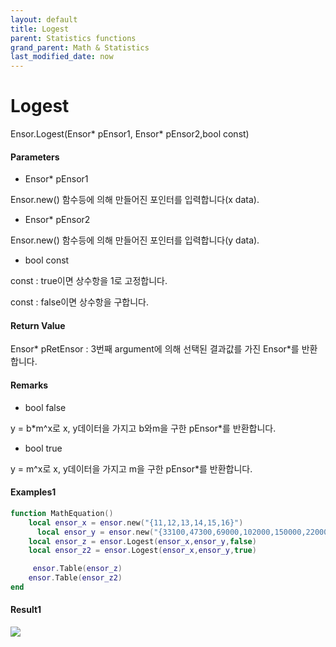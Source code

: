 ```yaml
---
layout: default
title: Logest
parent: Statistics functions
grand_parent: Math & Statistics
last_modified_date: now
---
```


# Logest

Ensor.Logest\(Ensor\* pEnsor1, Ensor\* pEnsor2,bool const\)

#### Parameters

* Ensor\* pEnsor1

Ensor.new\(\) 함수등에 의해 만들어진 포인터를 입력합니다\(x data\).

* Ensor\* pEnsor2

Ensor.new\(\) 함수등에 의해 만들어진 포인터를 입력합니다\(y data\).

* bool const

const : true이면 상수항을 1로 고정합니다.

const : false이면 상수항을 구합니다.

#### Return Value

Ensor\* pRetEnsor : 3번째 argument에 의해 선택된 결과값를 가진 Ensor\*를 반환합니다.

#### Remarks

* bool false

y = b\*m^x로 x, y데이터을 가지고 b와m을 구한 pEnsor\*를 반환합니다.

* bool true

y = m^x로 x, y데이터을 가지고 m을 구한 pEnsor\*를 반환합니다.

#### Examples1

```lua
function MathEquation()
    local ensor_x = ensor.new("{11,12,13,14,15,16}")
      local ensor_y = ensor.new("{33100,47300,69000,102000,150000,220000}")
    local ensor_z = ensor.Logest(ensor_x,ensor_y,false)
    local ensor_z2 = ensor.Logest(ensor_x,ensor_y,true)

     ensor.Table(ensor_z)
    ensor.Table(ensor_z2)
end
```

#### Result1

![](./StatisticsAPI/LogestResultTable.png)

